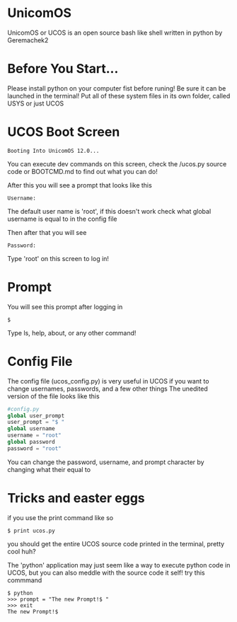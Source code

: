 # UnicomOS
UnicomOS or UCOS is an open source bash like shell written in python by Geremachek2

# Before You Start...
Please install python on your computer fist before runing! Be sure it can be launched in the terminal!
Put all of these system files in its own folder, called USYS or just UCOS

# UCOS Boot Screen
```
Booting Into UnicomOS 12.0...
```
You can execute dev commands on this screen, check the /ucos.py source code or BOOTCMD.md to find out what you can do!

After this you will see a prompt that looks like this
```
Username: 
```
The default user name is 'root', if this doesn't work check what global username is equal to in the config file

Then after that you will see

```
Password: 
```
Type 'root' on this screen to log in!
# Prompt
You will see this prompt after logging in
```
$ 
```
Type ls, help, about, or any other command!
# Config File
The config file (ucos_config.py) is very useful in UCOS if you want to change usernames, passwords, and a few other things
The unedited version of the file looks like this
```python
#config.py
global user_prompt
user_prompt = "$ "
global username
username = "root"
global password
password = "root"
```
You can change the password, username, and prompt character by changing what their equal to
# Tricks and easter eggs
if you use the print command like so
```
$ print ucos.py
```
you should get the entire UCOS source code printed in the terminal, pretty cool huh?

The 'python' application may just seem like a way to execute python code in UCOS, but you can also meddle with the source code it self!
try this commmand
```
$ python
>>> prompt = "The new Prompt!$ "
>>> exit
The new Prompt!$ 
```
